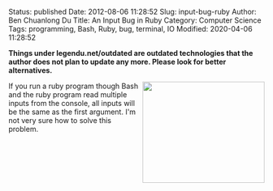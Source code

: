 Status: published
Date: 2012-08-06 11:28:52
Slug: input-bug-ruby
Author: Ben Chuanlong Du
Title: An Input Bug in Ruby
Category: Computer Science
Tags: programming, Bash, Ruby, bug, terminal, IO
Modified: 2020-04-06 11:28:52

**Things under legendu.net/outdated are outdated technologies that the author does not plan to update any more. Please look for better alternatives.**

<img src="http://dclong.github.io/media/computer/bug.jpg" height="200" width="240" align="right"/>

If you run a ruby program though Bash 
and the ruby program read multiple inputs from the console, 
all inputs will be the same as the first argument. 
I'm not very sure how to solve this problem.

